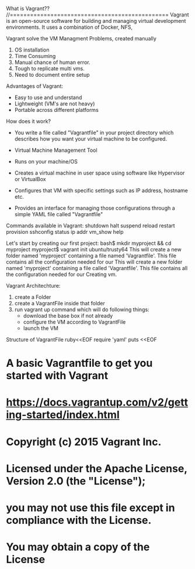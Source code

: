 What is Vagrant??
//===============================================
Vagrant is an open-source software for building and managing virtual development environments.  It uses a combination of Docker, NFS, 


Vagrant solve the VM Managment Problems, created manually
1. OS installation
2. Time Consuming
3. Manual chance of human error.
4. Tough to replicate multi vms.
5. Need to document entire setup

Advantages of Vagrant:
- Easy to use and understand 
- Lightweight (VM's are not heavy)
- Portable across different platforms

How does it work?
- You write a file called "Vagrantfile" in your project directory which describes how you want your virtual machine to be configured.
- Virtual Machine Management Tool
- Runs on your machine/OS

- Creates a virtual machine in user space using software like Hypervisor or VirtualBox
- Configures that VM with specific settings such as IP address, hostname etc.
- Provides an interface for managing those configurations through a simple YAML file called "Vagrantfile"

Commands available in Vagrant:
shutdown halt suspend reload restart provision sshconfig status ip addr vm_show help

Let's start by creating our first project:
bash$ mkdir myproject && cd myproject
myproject$ vagrant init ubuntu/trusty64
This will create a new folder named 'myproject' containing a file named 'Vagrantfile'. This file contains all the configuration needed for our
This will create a new folder named 'myproject' containing a file called 'Vagrantfile'. This file contains all the configuration needed for our Creating vm.

Vagrant Architechture:
1. create a Folder
2. create  a VagrantFile inside that folder
3. run vagrant up command which will do following things:
   - download the base box if not already
   - configure the VM according to VagrantFile
   - launch the VM

Structure of VagrantFile
ruby<<EOF
require 'yaml'
puts <<EOF
# A basic Vagrantfile to get you started with Vagrant
# https://docs.vagrantup.com/v2/getting-started/index.html
#
# Copyright (c) 2015 Vagrant Inc.
#
# Licensed under the Apache License, Version 2.0 (the "License");
# you may not use this file except in compliance with the License.
# You may obtain a copy of the License  

